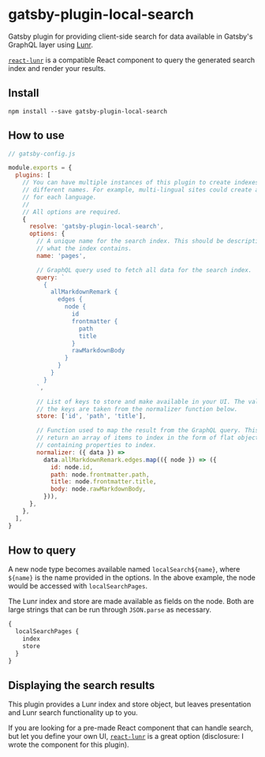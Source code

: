 # gatsby-plugin-local-search

Gatsby plugin for providing client-side search for data available in Gatsby's
GraphQL layer using [Lunr][lunr].

[`react-lunr`][react-lunr] is a compatible React component to query the
generated search index and render your results.

## Install

`npm install --save gatsby-plugin-local-search`

## How to use

```js
// gatsby-config.js

module.exports = {
  plugins: [
    // You can have multiple instances of this plugin to create indexes with
    // different names. For example, multi-lingual sites could create an index
    // for each language.
    //
    // All options are required.
    {
      resolve: 'gatsby-plugin-local-search',
      options: {
        // A unique name for the search index. This should be descriptive of
        // what the index contains.
        name: 'pages',

        // GraphQL query used to fetch all data for the search index.
        query: `
          {
            allMarkdownRemark {
              edges {
                node {
                  id
                  frontmatter {
                    path
                    title
                  }
                  rawMarkdownBody
                }
              }
            }
          }
        `,

        // List of keys to store and make available in your UI. The values of
        // the keys are taken from the normalizer function below.
        store: ['id', 'path', 'title'],

        // Function used to map the result from the GraphQL query. This should
        // return an array of items to index in the form of flat objects
        // containing properties to index.
        normalizer: ({ data }) =>
          data.allMarkdownRemark.edges.map(({ node }) => ({
            id: node.id,
            path: node.frontmatter.path,
            title: node.frontmatter.title,
            body: node.rawMarkdownBody,
          })),
      },
    },
  ],
}
```

## How to query

A new node type becomes available named `localSearch${name}`, where `${name}`
is the name provided in the options. In the above example, the node would be
accessed with `localSearchPages`.

The Lunr index and store are made available as fields on the node. Both are
large strings that can be run through `JSON.parse` as necessary.

```graphql
{
  localSearchPages {
    index
    store
  }
}
```

## Displaying the search results

This plugin provides a Lunr index and store object, but leaves presentation and
Lunr search functionality up to you.

If you are looking for a pre-made React component that can handle search, but
let you define your own UI, [`react-lunr`][react-lunr] is a great option
(disclosure: I wrote the component for this plugin).

[lunr]: https://lunrjs.com/
[react-lunr]: https://github.com/angeloashmore/react-lunr
